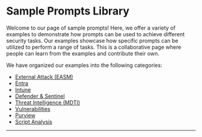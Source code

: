 


# Sample Prompts Library 


Welcome to our page of sample prompts! Here, we offer a variety of examples to demonstrate how prompts can be used to achieve different security tasks. Our examples showcase how specific prompts can be utilized to perform a range of tasks. This is a collaborative page where people can learn from the examples and contribute their own.


We have organized our examples into the following categories:



  - [External Attack (EASM)](./EASM/Easm.md)
  - [Entra](./Entra/Entra.md)
  - [Intune](./Intune/Intune.md)
  - [Defender \& Sentinel](./Defender%20and%20Sentinel/Defender%20and%20Sentinel.md)
  - [Threat Intelligence (MDTI)](./MDTI/MDTI.md)
  - [Vulnerabilities](./Vulnerabilities/Vulnerabilities.md)
  - [Purview](./Purview/Purview.md)
  - [Script Analysis](./Scripts/Scripts.md)



***
